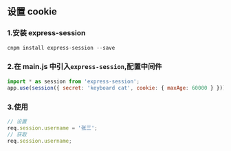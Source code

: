 ## 设置 cookie

### 1.安装 express-session

```javascript
cnpm install express-session --save
```

### 2.在 main.js 中引入`express-session`,配置中间件

```javascript
import * as session from 'express-session';
app.use(session({ secret: 'keyboard cat', cookie: { maxAge: 60000 } }));
```

### 3.使用

```javascript
// 设置
req.session.username = '张三';
// 获取
req.session.username;
```
